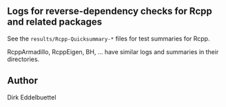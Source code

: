 
## Logs for reverse-dependency checks for Rcpp and related packages

See the `results/Rcpp-Quicksummary-*` files for test summaries for Rcpp.

RcppArmadillo, RcppEigen, BH, ... have similar logs and summaries in their directories.

## Author

Dirk Eddelbuettel
